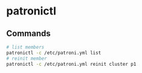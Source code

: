 # patronictl

## Commands

```bash
# list members
patronictl -c /etc/patroni.yml list
# reinit member
patronictl -c /etc/patroni.yml reinit cluster p1
```
